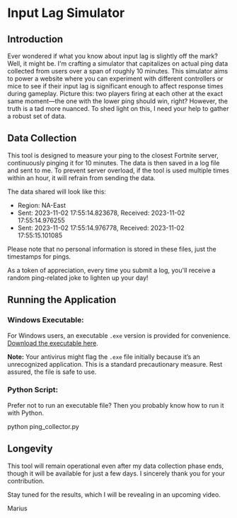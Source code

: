 # Input Lag Simulator

## Introduction
Ever wondered if what you know about input lag is slightly off the mark? Well, it might be. I'm crafting a simulator that capitalizes on actual ping data collected from users over a span of roughly 10 minutes. This simulator aims to power a website where you can experiment with different controllers or mice to see if their input lag is significant enough to affect response times during gameplay. Picture this: two players firing at each other at the exact same moment—the one with the lower ping should win, right? However, the truth is a tad more nuanced. To shed light on this, I need your help to gather a robust set of data.

## Data Collection
This tool is designed to measure your ping to the closest Fortnite server, continuously pinging it for 10 minutes. The data is then saved in a log file and sent to me. To prevent server overload, if the tool is used multiple times within an hour, it will refrain from sending the data.

The data shared will look like this:
- Region: NA-East
- Sent: 2023-11-02 17:55:14.823678, Received: 2023-11-02 17:55:14.976255
- Sent: 2023-11-02 17:55:14.976778, Received: 2023-11-02 17:55:15.101085

Please note that no personal information is stored in these files, just the timestamps for pings.

As a token of appreciation, every time you submit a log, you'll receive a random ping-related joke to lighten up your day!

## Running the Application

### Windows Executable:
For Windows users, an executable `.exe` version is provided for convenience. [Download the executable here](https://github.com/MariusHeier/ping_collector/blob/main/ping_collector.exe).

**Note:** Your antivirus might flag the `.exe` file initially because it’s an unrecognized application. This is a standard precautionary measure. Rest assured, the file is safe to use.

### Python Script:
Prefer not to run an executable file? Then you probably know how to run it with Python.

python ping_collector.py

## Longevity
This tool will remain operational even after my data collection phase ends, though it will be available for just a few days. I sincerely thank you for your contribution.

Stay tuned for the results, which I will be revealing in an upcoming video.

Marius